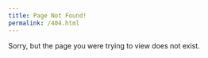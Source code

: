 ```yaml
---
title: Page Not Found!
permalink: /404.html
---
```


Sorry, but the page you were trying to view does not exist.
